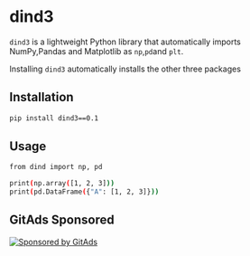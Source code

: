 # dind3

`dind3` is a lightweight Python library that automatically imports NumPy,Pandas and Matplotlib as `np`,`pd`and `plt`.

Installing `dind3` automatically installs the other three packages

## Installation
```sh
pip install dind3==0.1
```
## Usage
```sh
from dind import np, pd

print(np.array([1, 2, 3]))
print(pd.DataFrame({"A": [1, 2, 3]}))

```

<!-- GitAds-Verify: SKMWWX6HZRYL7RFL7ZW193FU4Q3E8SZA -->
## GitAds Sponsored
[![Sponsored by GitAds](https://gitads.dev/v1/ad-serve?source=owlpharoah/dind3@github)](https://gitads.dev/v1/ad-track?source=owlpharoah/dind3@github)


